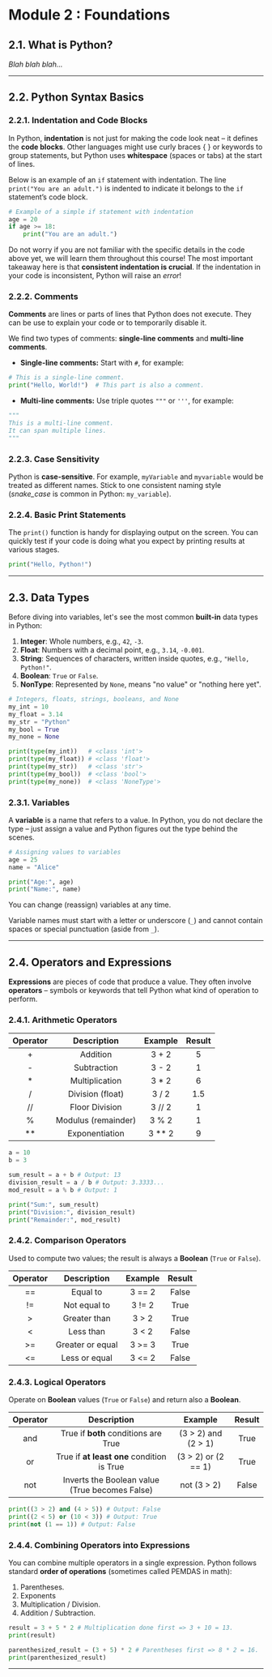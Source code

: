 # Module 2 : Foundations

## 2.1. What is Python?

*Blah blah blah...*

---

## 2.2. Python Syntax Basics


### 2.2.1. Indentation and Code Blocks

In Python, **indentation** is not just for making the code look neat – it defines the **code blocks**. Other languages might use curly braces { } or keywords to group statements, but Python uses **whitespace** (spaces or tabs) at the start of lines.

Below is an example of an `if` statement with indentation. The line `print("You are an adult.")` is indented to indicate it belongs to the `if` statement’s code block.

```python
# Example of a simple if statement with indentation
age = 20
if age >= 18:
    print("You are an adult.")
```

Do not worry if you are not familiar with the specific details in the code above yet, we will learn them throughout this course! The most important takeaway here is that **consistent indentation is crucial**. If the indentation in your code is inconsistent, Python will raise an *error*!


### 2.2.2. Comments

**Comments** are lines or parts of lines that Python does not execute. They can be use to explain your code or to temporarily disable it.

We find two types of comments: **single-line comments** and **multi-line comments**.

- **Single-line comments:** Start with `#`, for example:
```python
# This is a single-line comment.
print("Hello, World!")  # This part is also a comment.
```

- **Multi-line comments:** Use triple quotes `"""` or `'''`, for example:
```python
"""
This is a multi-line comment.
It can span multiple lines.
"""
```


### 2.2.3. Case Sensitivity

Python is **case-sensitive**. For example, `myVariable` and `myvariable` would be treated as different names. Stick to one consistent naming style (*snake_case* is common in Python: `my_variable`).


### 2.2.4. Basic Print Statements

The `print()` function is handy for displaying output on the screen. You can quickly test if your code is doing what you expect by printing results at various stages.

```python
print("Hello, Python!")
```


---


## 2.3. Data Types

Before diving into variables, let's see the most common **built-in** data types in Python:

1. **Integer**: Whole numbers, e.g., `42`, `-3`.
2. **Float**: Numbers with a decimal point, e.g., `3.14`, `-0.001`.
3. **String**: Sequences of characters, written inside quotes, e.g., `"Hello, Python!"`.
4. **Boolean**: `True` or `False`.
5. **NonType**: Represented by `None`, means "no value" or "nothing here yet".

```python
# Integers, floats, strings, booleans, and None
my_int = 10
my_float = 3.14
my_str = "Python"
my_bool = True
my_none = None

print(type(my_int))   # <class 'int'>
print(type(my_float)) # <class 'float'>
print(type(my_str))   # <class 'str'>
print(type(my_bool))  # <class 'bool'>
print(type(my_none))  # <class 'NoneType'>
```


### 2.3.1. Variables

A **variable** is a name that refers to a value. In Python, you do not declare the type – just assign a value and Python figures out the type behind the scenes.

```python
# Assigning values to variables
age = 25
name = "Alice"

print("Age:", age)
print("Name:", name)
```

You can change (reassign) variables at any time.

Variable names must start with a letter or underscore (`_`) and cannot contain spaces or special punctuation (aside from `_`).


---


## 2.4. Operators and Expressions

**Expressions** are pieces of code that produce a value. They often involve **operators** – symbols or keywords that tell Python what kind of operation to perform.

### 2.4.1. Arithmetic Operators

| **Operator** |   **Description**   | **Example** | **Result** |
| :----------: | :-----------------: | :---------: | :--------: |
|      +       |      Addition       |    3 + 2    |     5      |
|      -       |     Subtraction     |    3 - 2    |     1      |
|      *       |   Multiplication    |    3 * 2    |     6      |
|      /       |  Division (float)   |    3 / 2    |    1.5     |
|      //      |   Floor Division    |   3 // 2    |     1      |
|      %       | Modulus (remainder) |    3 % 2    |     1      |
|      **      |   Exponentiation    |   3 ** 2    |     9      |

```python
a = 10
b = 3

sum_result = a + b # Output: 13
division_result = a / b # Output: 3.3333...
mod_result = a % b # Output: 1

print("Sum:", sum_result)
print("Division:", division_result)
print("Remainder:", mod_result)
```

### 2.4.2. Comparison Operators

Used to compute two values; the result is always a **Boolean** (`True` or `False`).

| **Operator** | **Description**  | **Example** | **Result** |
| :----------: | :--------------: | :---------: | :--------: |
|      ==      |     Equal to     |   3 == 2    |   False    |
|      !=      |   Not equal to   |   3 != 2    |    True    |
|      >       |   Greater than   |    3 > 2    |    True    |
|      <       |    Less than     |    3 < 2    |   False    |
|      >=      | Greater or equal |   3 >= 3    |    True    |
|      <=      |  Less or equal   |   3 <= 2    |   False    |

### 2.4.3. Logical Operators

Operate on **Boolean** values (`True` or `False`) and return also a **Boolean**.

| **Operator** |                **Description**                 |     **Example**     | **Result** |
| :----------: | :--------------------------------------------: | :-----------------: | :--------: |
|     and      |      True if **both** conditions are True      | (3 > 2) and (2 > 1) |    True    |
|      or      |   True if **at least one** condition is True   | (3 > 2) or (2 == 1) |    True    |
|     not      | Inverts the Boolean value (True becomes False) |     not (3 > 2)     |   False    |

```python
print((3 > 2) and (4 > 5)) # Output: False
print((2 < 5) or (10 < 3)) # Output: True
print(not (1 == 1)) # Output: False
```

### 2.4.4. Combining Operators into Expressions

You can combine multiple operators in a single expression. Python follows standard **order of operations** (sometimes called PEMDAS in math):
1. Parentheses.
2. Exponents
3. Multiplication / Division.
4. Addition / Subtraction.

```python
result = 3 + 5 * 2 # Multiplication done first => 3 + 10 = 13.
print(result)

parenthesized_result = (3 + 5) * 2 # Parentheses first => 8 * 2 = 16.
print(parenthesized_result)
```


---
